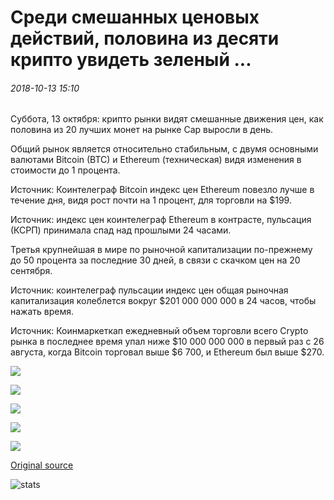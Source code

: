 # Среди смешанных ценовых действий, половина из десяти крипто увидеть зеленый ...

###### 2018-10-13 15:10

Суббота, 13 октября: крипто рынки видят смешанные движения цен, как половина из 20 лучших монет на рынке Cap выросли в день.

Общий рынок является относительно стабильным, с двумя основными валютами Bitcoin (BTC) и Ethereum (техническая) видя изменения в стоимости до 1 процента.

Источник: Коинтелеграф Bitcoin индекс цен Ethereum повезло лучше в течение дня, видя рост почти на 1 процент, для торговли на $199.

Источник: индекс цен коинтелеграф Ethereum в контрасте, пульсация (КСРП) принимала спад над прошлыми 24 часами.

Третья крупнейшая в мире по рыночной капитализации по-прежнему до 50 процента за последние 30 дней, в связи с скачком цен на 20 сентября.

Источник: коинтелеграф пульсации индекс цен общая рыночная капитализация колеблется вокруг $201 000 000 000 в 24 часов, чтобы нажать время.

Источник: Коинмаркеткап ежедневный объем торговли всего Crypto рынка в последнее время упал ниже $10 000 000 000 в первый раз с 26 августа, когда Bitcoin торговал выше $6 700, и Ethereum был выше $270.

![](https://s3.cointelegraph.com/storage/uploads/view/9b5008bea7245a14e8523cd5932194fd.png)

![](https://s3.cointelegraph.com/storage/uploads/view/34926a083e782ae3ed3cf4ccb91ab5d3.png)

![](https://s3.cointelegraph.com/storage/uploads/view/2259474b95a90be1f763796812b17fe0.png)

![](https://s3.cointelegraph.com/storage/uploads/view/70a2000318b4525f58e696d53ec9d6c6.png)

![](https://s3.cointelegraph.com/storage/uploads/view/aa2dc90194a3a2fdb2ecb6c1310ec38c.png)

[Original source](https://cointelegraph.com/news/amidst-mixed-price-action-half-of-top-ten-cryptos-see-green)

![stats](https://c.statcounter.com/11760860/0/a89fa40b/1/ "stats")